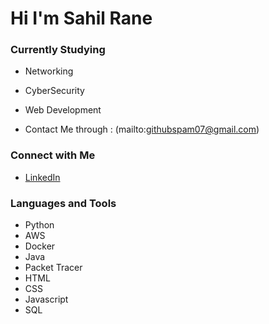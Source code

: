 # Hi  I'm Sahil Rane

### Currently Studying
- Networking
- CyberSecurity
- Web Development

- Contact Me through : (mailto:githubspam07@gmail.com)

### Connect with Me
- [LinkedIn](https://www.linkedin.com/in/sahil-rane-75a826286/) 
### Languages and Tools
- Python
- AWS
- Docker
- Java
- Packet Tracer
- HTML
- CSS
- Javascript
- SQL
